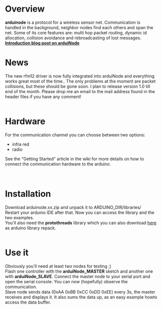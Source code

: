 # Overview #
**arduinode** is a protocol for a wireless sensor net. Communication is handled in the background, neighbor nodes find each others and span the net. Some of its core features are: multi hop packet routing, dynamic id allocation, collision avoidance and rebroadcasting of lost messages. **[Introduction blog post on arduiNode](http://harteware.blogspot.com/2011/10/presenting-arduinode-wireless-sensor.html)**<br>

<h1>News</h1>
The new rfm12 driver is now fully integrated into arduiNode and everything works great most of the time.. The only problems at the moment are packet collisions, but these should be gone soon. I plan to release version 1.0 till end of the month. Please drop me an email to the mail address found in the header files if you have any comment!<br>
<br>
<h1>Hardware</h1>
For the communication channel you can choose between two options:<br>
<ul><li>infra red<br>
</li><li>radio</li></ul>

See the "Getting Started" article in the wiki for more details on how to connect the communication hardware to the arduino.<br>
<br>
<br>
<h1>Installation</h1>
Download arduinode.xx.zip and unpack it to ARDUINO_DIR/libraries/<br>
Restart your arduino IDE after that. Now you can access the library and the two examples.<br>
You'll also need the <b>protothreads</b> library which you can also download <a href='http://code.google.com/p/arduinode/downloads/detail?name=pt.zip'>here</a> as arduino library repack.<br>
<br>
<h1>Use it</h1>
Obviously you'll need at least two nodes for testing ;)<br>
Flash one controller with the <b>arduiNode_MASTER</b> sketch and another one with <b>arduiNode_SLAVE</b>. Connect the master node to your serial port and open the serial console. You can now (hopefully) observe the communication.<br>
Slave node sends data (0xAA 0xBB 0xCC 0xDD 0xEE) every 3s, the master receives and displays it. It also sums the data up, as an easy example howto access the data buffer.